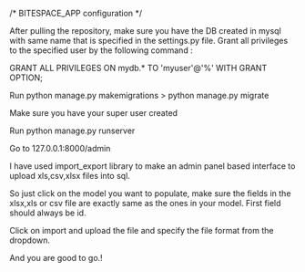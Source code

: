 /* BITESPACE_APP configuration */

After pulling the repository, make sure you have the DB created in mysql with same name that is specified in the settings.py file. Grant all privileges to the specified user by the following command :

GRANT ALL PRIVILEGES ON mydb.* TO 'myuser'@'%' WITH GRANT OPTION;

Run python manage.py makemigrations > python manage.py migrate

Make sure you have your super user created

Run python manage.py runserver

Go to 127.0.0.1:8000/admin

I have used import_export library to make an admin panel based interface to upload xls,csv,xlsx files into sql. 

So just click on the model you want to populate, make sure the fields in the xlsx,xls or csv file are exactly same as the ones in your model. First field should always be id.

Click on import and upload the file and specify the file format from the dropdown.

And you are good to go.!
